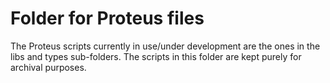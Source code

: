 # Folder for Proteus files

The Proteus scripts currently in use/under development are the ones in the libs and types sub-folders. The scripts in this folder are kept purely for archival purposes.
